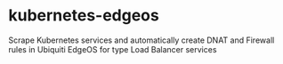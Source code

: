 # kubernetes-edgeos
Scrape Kubernetes services and automatically create DNAT and Firewall rules in Ubiquiti EdgeOS for type Load Balancer services
